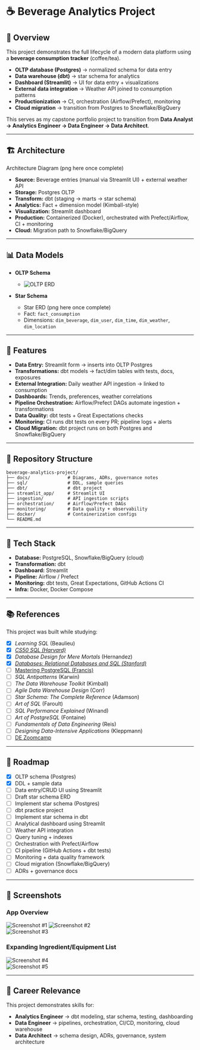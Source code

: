 # ☕ Beverage Analytics Project  

## 📖 Overview  
This project demonstrates the full lifecycle of a modern data platform using a **beverage consumption tracker** (coffee/tea).  

- **OLTP database (Postgres)** → normalized schema for data entry
- **Data warehouse (dbt)** → star schema for analytics
- **Dashboard (Streamlit)** → UI for data entry + visualizations  
- **External data integration** → Weather API joined to consumption patterns 
- **Productionization** → CI, orchestration (Airflow/Prefect), monitoring  
- **Cloud migration** → transition from Postgres to Snowflake/BigQuery  

This serves as my capstone portfolio project to transition from **Data Analyst → Analytics Engineer → Data Engineer → Data Architect**.  

---

## 🏗️ Architecture  
Architecture Diagram (png here once complete) 

- **Source:** Beverage entries (manual via Streamlit UI) + external weather API  
- **Storage:** Postgres OLTP  
- **Transform:** dbt (staging → marts → star schema)  
- **Analytics:** Fact + dimension model (Kimball-style)  
- **Visualization:** Streamlit dashboard  
- **Production:** Containerized (Docker), orchestrated with Prefect/Airflow, CI + monitoring  
- **Cloud:** Migration path to Snowflake/BigQuery  

---

## 📊 Data Models  

- **OLTP Schema**  
  - ![OLTP ERD](docs/erd_oltp.png)  

- **Star Schema**  
  - Star ERD (png here once complete)
  - Fact: `fact_consumption`  
  - Dimensions: `dim_beverage`, `dim_user`, `dim_time`, `dim_weather`, `dim_location`  

---

## 🚀 Features  

- **Data Entry:** Streamlit form → inserts into OLTP Postgres  
- **Transformations:** dbt models → fact/dim tables with tests, docs, exposures  
- **External Integration:** Daily weather API ingestion → linked to consumption  
- **Dashboards:** Trends, preferences, weather correlations  
- **Pipeline Orchestration:** Airflow/Prefect DAGs automate ingestion + transformations  
- **Data Quality:** dbt tests + Great Expectations checks  
- **Monitoring:** CI runs dbt tests on every PR; pipeline logs + alerts  
- **Cloud Migration:** dbt project runs on both Postgres and Snowflake/BigQuery  

---

## 📂 Repository Structure
```
beverage-analytics-project/
├── docs/              # Diagrams, ADRs, governance notes
├── sql/               # DDL, sample queries
├── dbt/               # dbt project
├── streamlit_app/     # Streamlit UI
├── ingestion/         # API ingestion scripts
├── orchestration/     # Airflow/Prefect DAGs
├── monitoring/        # Data quality + observability
├── docker/            # Containerization configs
└── README.md
```

---

## 🧰 Tech Stack  

- **Database:** PostgreSQL, Snowflake/BigQuery (cloud)  
- **Transformation:** dbt  
- **Dashboard:** Streamlit  
- **Pipeline:** Airflow / Prefect  
- **Monitoring:** dbt tests, Great Expectations, GitHub Actions CI  
- **Infra:** Docker, Docker Compose  

---

## 📚 References  

This project was built while studying:  
- [x] *Learning SQL* (Beaulieu)
- [x] [*CS50 SQL (Harvard)*](https://cs50.harvard.edu/sql/)
- [x] *Database Design for Mere Mortals* (Hernandez)
- [x] [*Databases: Relational Databases and SQL (Stanford)*](https://www.edx.org/learn/relational-databases/stanford-university-databases-relational-databases-and-sql)
- [ ] [Mastering PostgreSQL (Francis)](https://masteringpostgres.com)
- [ ] *SQL Antipatterns* (Karwin)
- [ ] *The Data Warehouse Toolkit* (Kimball)  
- [ ] *Agile Data Warehouse Design* (Corr)  
- [ ] *Star Schema: The Complete Reference* (Adamson)
- [ ] *Art of SQL* (Faroult)  
- [ ] *SQL Performance Explained* (Winand)  
- [ ] *Art of PostgreSQL* (Fontaine)  
- [ ] *Fundamentals of Data Engineering* (Reis)  
- [ ] *Designing Data-Intensive Applications* (Kleppmann)  
- [ ] [DE Zoomcamp](https://github.com/DataTalksClub/data-engineering-zoomcamp)  

---

## 📌 Roadmap  

- [x] OLTP schema (Postgres)  
- [x] DDL + sample data
- [ ] Data entry/CRUD UI using Streamlit
- [ ] Draft star schema ERD
- [ ] Implement star schema (Postgres)
- [ ] dbt practice project  
- [ ] Implement star schema in dbt
- [ ] Analytical dashboard using Streamlit
- [ ] Weather API integration  
- [ ] Query tuning + indexes  
- [ ] Orchestration with Prefect/Airflow  
- [ ] CI pipeline (GitHub Actions + dbt tests)  
- [ ] Monitoring + data quality framework  
- [ ] Cloud migration (Snowflake/BigQuery)  
- [ ] ADRs + governance docs  

---

## 📸 Screenshots  

### App Overview
![Screenshot #1](docs/streamlit_screenshots/bev_app_1.png)
![Screenshot #2](docs/streamlit_screenshots/bev_app_2.png)  
![Screenshot #3](docs/streamlit_screenshots/bev_app_3.png)

### Expanding Ingredient/Equipment List
![Screenshot #4](docs/streamlit_screenshots/bev_app_4.png)  
![Screenshot #5](docs/streamlit_screenshots/bev_app_5.png)  

---

## 💼 Career Relevance  

This project demonstrates skills for:  
- **Analytics Engineer** → dbt modeling, star schema, testing, dashboarding  
- **Data Engineer** → pipelines, orchestration, CI/CD, monitoring, cloud warehouse  
- **Data Architect** → schema design, ADRs, governance, system architecture  







